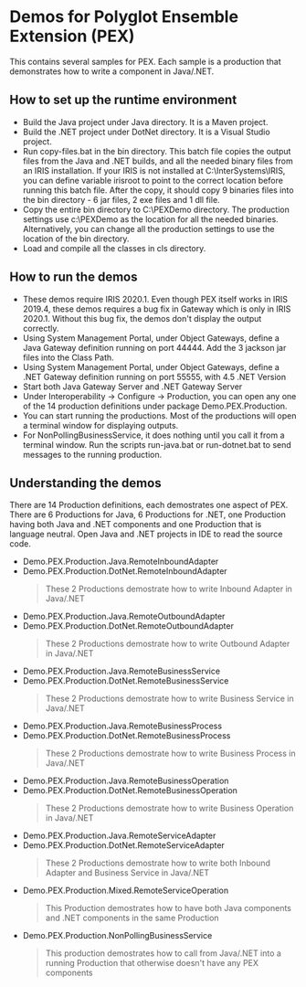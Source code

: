# Demos for Polyglot Ensemble Extension (PEX)
This contains several samples for PEX. Each sample is a production that demonstrates how to write a component in Java/.NET.
## How to set up the runtime environment
* Build the Java project under Java directory. It is a Maven project.
* Build the .NET project under DotNet directory. It is a Visual Studio project.
* Run copy-files.bat in the bin directory. This batch file copies the output files from the Java and .NET builds, and all the needed binary files from an IRIS installation. If your IRIS is not installed at C:\InterSystems\IRIS, you can define variable irisroot to point to the correct location before running this batch file. After the copy, it should copy 9 binaries files into the bin directory - 6 jar files, 2 exe files and 1 dll file.
* Copy the entire bin directory to C:\PEXDemo directory. The production settings use c:\PEXDemo as the location for all the needed binaries. Alternatively, you can change all the production settings to use the location of the bin directory.
* Load and compile all the classes in cls directory.
## How to run the demos
* These demos require IRIS 2020.1. Even though PEX itself works in IRIS 2019.4, these demos requires a bug fix in Gateway which is only in IRIS 2020.1. Without this bug fix, the demos don't display the output correctly.
* Using System Management Portal, under Object Gateways, define a Java Gateway definition running on port 44444. Add the 3 jackson jar files into the Class Path.
* Using System Management Portal, under Object Gateways, define a .NET Gateway definition running on port 55555, with 4.5 .NET Version
* Start both Java Gateway Server and .NET Gateway Server
* Under Interoperability -> Configure -> Production, you can open any one of the 14 production definitions under package Demo.PEX.Production.
* You can start running the productions. Most of the productions will open a terminal window for displaying outputs.
* For NonPollingBusinessService, it does nothing until you call it from a terminal window. Run the scripts run-java.bat or run-dotnet.bat to send messages to the running production.

## Understanding the demos
There are 14 Production definitions, each demostrates one aspect of PEX. There are 6 Productions for Java, 6 Productions for .NET, one Production having both Java and .NET components and one Production that is language neutral. Open Java and .NET projects in IDE to read the source code.
* Demo.PEX.Production.Java.RemoteInboundAdapter
* Demo.PEX.Production.DotNet.RemoteInboundAdapter
  > These 2 Productions demostrate how to write Inbound Adapter in Java/.NET 
* Demo.PEX.Production.Java.RemoteOutboundAdapter
* Demo.PEX.Production.DotNet.RemoteOutboundAdapter
  > These 2 Productions demostrate how to write Outbound Adapter in Java/.NET
* Demo.PEX.Production.Java.RemoteBusinessService
* Demo.PEX.Production.DotNet.RemoteBusinessService
  > These 2 Productions demostrate how to write Business Service in Java/.NET
* Demo.PEX.Production.Java.RemoteBusinessProcess
* Demo.PEX.Production.DotNet.RemoteBusinessProcess
  > These 2 Productions demostrate how to write Business Process in Java/.NET
* Demo.PEX.Production.Java.RemoteBusinessOperation
* Demo.PEX.Production.DotNet.RemoteBusinessOperation
  > These 2 Productions demostrate how to write Business Operation in Java/.NET
* Demo.PEX.Production.Java.RemoteServiceAdapter
* Demo.PEX.Production.DotNet.RemoteServiceAdapter
  > These 2 Productions demostrate how to write both Inbound Adapter and Business Service in Java/.NET
* Demo.PEX.Production.Mixed.RemoteServiceOperation
  > This Production demostrates how to have both Java components and .NET components in the same Production
* Demo.PEX.Production.NonPollingBusinessService
  > This production demostrates how to call from Java/.NET into a running Production that otherwise doesn't have any PEX components

